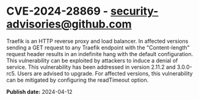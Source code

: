 # CVE-2024-28869 - security-advisories@github.com

Traefik is an HTTP reverse proxy and load balancer. In affected versions sending a GET request to any Traefik endpoint with the "Content-length" request header results in an indefinite hang with the default configuration. This vulnerability can be exploited by attackers to induce a denial of service. This vulnerability has been addressed in version 2.11.2 and 3.0.0-rc5. Users are advised to upgrade. For affected versions, this vulnerability can be mitigated by configuring the readTimeout option.


**Publish date:** 2024-04-12
